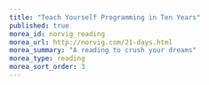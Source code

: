 ```yaml
---
title: "Teach Yourself Programming in Ten Years"
published: true
morea_id: norvig_reading
morea_url: http://norvig.com/21-days.html
morea_summary: "A reading to crush your dreams"
morea_type: reading
morea_sort_order: 3
---
```

